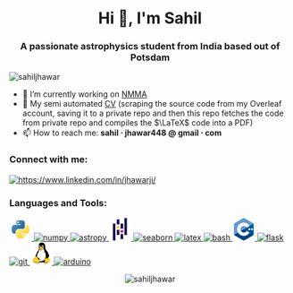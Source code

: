 <h1 align="center">Hi 👋, I'm Sahil</h1>
<h3 align="center">A passionate astrophysics student from India based out of Potsdam</h3>

<p align="left"> <img src="https://komarev.com/ghpvc/?username=sahiljhawar&label=Profile+views&color=0e75b6&style=flat" alt="sahiljhawar" /> </p>

- 🔭 I’m currently working on [NMMA](https://github.com/nuclear-multimessenger-astronomy/nmma)
- 📄 My semi automated [CV](https://github.com/sahiljhawar/sahiljhawar/blob/main/SahilJhawar_CV.pdf) (scraping the source code from my Overleaf account, saving it to a private repo and then this repo fetches the code from private repo and compiles the $\LaTeX$ code into a PDF)
- 📫 How to reach me: **sahil $\cdot$ jhawar448 $@$ gmail $\cdot$ com**

<h3 align="left">Connect with me:</h3>
<p align="left">
<a href="https://linkedin.com/in/jhawarji/" target="blank"><img align="center" src="https://raw.githubusercontent.com/rahuldkjain/github-profile-readme-generator/master/src/images/icons/Social/linked-in-alt.svg" alt="https://www.linkedin.com/in/jhawarji/" height="30" width="40" /></a>
</p>


<h3 align="left">Languages and Tools:</h3>
<p align="left"> 
  
  <a href="https://www.python.org" target="_blank" rel="noreferrer"> 
    <img src="https://raw.githubusercontent.com/devicons/devicon/master/icons/python/python-original.svg" alt="python" width="40" height="40"/> 
  </a> 
  <a href="https://numpy.org/" target="_blank" rel="noreferrer"> 
    <img src="https://numpy.org/images/logo.svg" alt="numpy" width="40" height="40"/>
  </a> 
  <a href="https://www.astropy.org/" target="_blank" rel="noreferrer"> 
    <img src="https://www.astropy.org/images/astropy_brandmark.png" alt="astropy" width="40" height="40"/>
  </a> 
  <a href="https://pandas.pydata.org/" target="_blank" rel="noreferrer"> 
    <img src="https://raw.githubusercontent.com/devicons/devicon/2ae2a900d2f041da66e950e4d48052658d850630/icons/pandas/pandas-original.svg" alt="pandas" width="40" height="40"/>
  </a> 
  <a href="https://seaborn.pydata.org/" target="_blank" rel="noreferrer"> 
      <img src="https://seaborn.pydata.org/_images/logo-mark-lightbg.svg" alt="seaborn" width="40" height="40"/> 
  </a> 
   <a href="https://www.latex-project.org/" target="_blank" rel="noreferrer"> 
    <img src="https://avatars.githubusercontent.com/u/667583?s=200&v=4" alt="latex" width="40" height="40"/>
  </a> 

  <a href="https://www.gnu.org/software/bash/" target="_blank" rel="noreferrer"> 
    <img src="https://www.vectorlogo.zone/logos/gnu_bash/gnu_bash-icon.svg" alt="bash" width="40" height="40"/>
  </a> 
  
  <a href="https://www.w3schools.com/cpp/"> 
    <img src="https://raw.githubusercontent.com/devicons/devicon/master/icons/cplusplus/cplusplus-original.svg" alt="cplusplus" width="40" height="40"/>
  </a> 
  
  <a href="https://flask.palletsprojects.com/" target="_blank" rel="noreferrer"> 
    <img src="https://www.vectorlogo.zone/logos/pocoo_flask/pocoo_flask-icon.svg" alt="flask" width="40" height="40"/>
  </a> 
  
  <a href="https://git-scm.com/" target="_blank" rel="noreferrer"> 
      <img src="https://www.vectorlogo.zone/logos/git-scm/git-scm-icon.svg" alt="git" width="40" height="40"/>
  </a>
  
  <a href="https://www.linux.org/" target="_blank" rel="noreferrer"> 
    <img src="https://raw.githubusercontent.com/devicons/devicon/master/icons/linux/linux-original.svg" alt="linux" width="40" height="40"/> 
  </a> 

  <a href="https://fortran-lang.org/" target="_blank" rel="noreferrer"> 
    <img src="https://cdn.jsdelivr.net/gh/devicons/devicon@latest/icons/fortran/fortran-original.svg" alt="arduino" width="40" height="40"/> 
  </a>
  
  
</p>

<p align="center">
    <picture>
      <source media="(prefers-color-scheme: dark)" srcset="https://github-readme-stats.vercel.app/api?username=sahiljhawar&show_icons=true&locale=en&theme=github_dark">
      <source media="(prefers-color-scheme: light)" srcset="https://github-readme-stats.vercel.app/api?username=sahiljhawar&show_icons=true&locale=en">
      <img alt="sahiljhawar">
    </picture>
</p>

